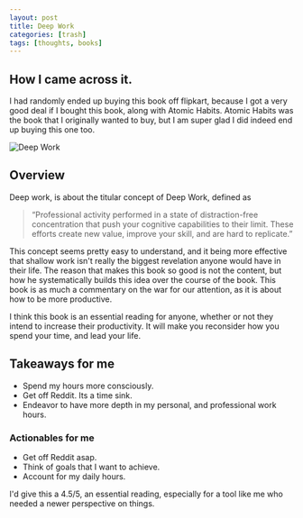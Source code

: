 ```yaml
---
layout: post
title: Deep Work
categories: [trash]
tags: [thoughts, books]
---
```

## How I came across it.
I had randomly ended up buying this book off flipkart, because I got a very good deal if I bought this book, along with Atomic Habits. Atomic Habits was the book that I originally wanted to buy, but I am super glad I did indeed end up buying this one too.

![Deep Work](https://images-na.ssl-images-amazon.com/images/I/418Mmq-lMLL._SX316_BO1,204,203,200_.jpg)

## Overview
Deep work, is about the titular concept of Deep Work, defined as
> “Professional activity performed in a state of distraction-free concentration that push your cognitive capabilities to their limit. These efforts create new value, improve your skill, and are hard to replicate.”

This concept seems pretty easy to understand, and it being more effective that shallow work isn't really the biggest revelation anyone would have in their life. The reason that makes this book so good is not the content, but how he systematically builds this idea over the course of the book. This book is as much a commentary on the war for our attention, as it is about how to be more productive.

I think this book is an essential reading for anyone, whether or not they intend to increase their productivity. It will make you reconsider how you spend your time, and lead your life.
## Takeaways for me
- Spend my hours more consciously.
- Get off Reddit. Its a time sink.
- Endeavor to have more depth in my personal, and professional work hours.
### Actionables for me
- Get off Reddit asap.
- Think of goals that I want to achieve.
- Account for my daily hours.

I'd give this a 4.5/5, an essential reading, especially for a tool like me who needed a newer perspective on things.
